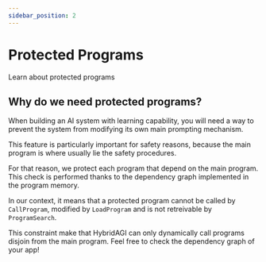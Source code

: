 ```yaml
---
sidebar_position: 2
---
```


# Protected Programs

Learn about protected programs

## Why do we need protected programs?

When building an AI system with learning capability, you will need a way to prevent the system from modifying its own main prompting mechanism. 

This feature is particularly important for safety reasons, because the main program is where usually lie the safety procedures.

For that reason, we protect each program that depend on the main program. This check is performed thanks to the dependency graph implemented in the program memory.

In our context, it means that a protected program cannot be called by `CallProgram`, modified by `LoadProgram` and is not retreivable by `ProgramSearch`.

This constraint make that HybridAGI can only dynamically call programs disjoin from the main program. Feel free to check the dependency graph of your app!